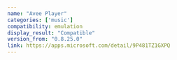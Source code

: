 ```yaml
---
name: "Avee Player"
categories: ['music']
compatibility: emulation
display_result: "Compatible"
version_from: "0.8.25.0"
link: https://apps.microsoft.com/detail/9P481TZ1GXPQ
---
```

